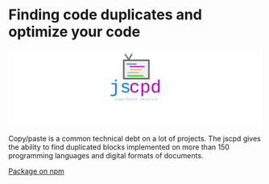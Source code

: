 # Finding code duplicates and optimize your code


![](../assets/jscpd-logo.svg)


Copy/paste is a common technical debt on a lot of projects. The jscpd gives the ability to find duplicated blocks implemented on more than 150 programming languages and digital formats of documents. 



[Package on npm](https://www.npmjs.com/package/jscpd) 